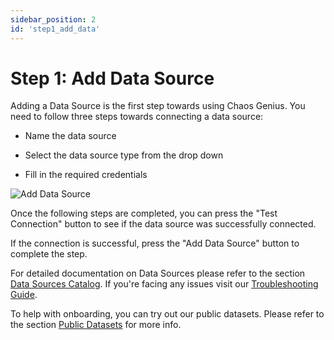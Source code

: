 ```yaml
---
sidebar_position: 2
id: 'step1_add_data'
---
```

# Step 1: Add Data Source

Adding a Data Source is the first step towards using Chaos Genius. You need to follow three steps towards connecting a data source:

-   Name the data source

-   Select the data source type from the drop down

-   Fill in the required credentials

![Add Data Source](/img/Quick_Start/setup_datasource.png)

Once the following steps are completed, you can press the "Test Connection" button to see if the data source was successfully connected.

If the connection is successful, press the "Add Data Source" button to complete the step.

For detailed documentation on Data Sources please refer to the section [Data Sources Catalog](/Data_Sources_Catalog/postgres.md). If you're facing any issues visit our [Troubleshooting Guide](/docs/Troubleshooting/adding_datasource.md).

To help with onboarding, you can try out our public datasets. Please refer to the section [Public Datasets](/Public_Datasets_Catalog/accessing_data.md) for more info. 
